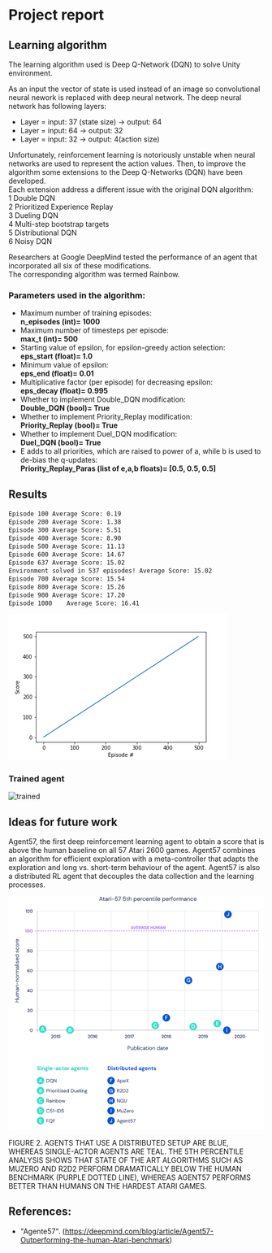 # Project report

## Learning algorithm

The learning algorithm used is Deep Q-Network (DQN) to solve Unity environment.     
     
As an input the vector of state is used instead of an image so convolutional neural nework is replaced with deep neural network. 
The deep neural network has following layers:

- Layer = input: 37 (state size) -> output: 64
- Layer = input: 64 -> output: 32
- Layer = input: 32 -> output: 4(action size)

Unfortunately, reinforcement learning is notoriously unstable when neural networks are used to represent the action values. 
Then, to improve the algorithm some extensions to the Deep Q-Networks (DQN) have been developed.    
Each extension address a different issue with the original DQN algorithm:    
1 Double DQN    
2 Prioritized Experience Replay    
3 Dueling DQN    
4 Multi-step bootstrap targets    
5 Distributional DQN    
6 Noisy DQN    
    
Researchers at Google DeepMind tested the performance of an agent that incorporated all six of these modifications.     
The corresponding algorithm was termed Rainbow.    

### Parameters used in the algorithm:
   
- Maximum number of training episodes:    
**n_episodes (int)= 1000**    
- Maximum number of timesteps per episode:    
**max_t (int)= 500**    
- Starting value of epsilon, for epsilon-greedy action selection:    
**eps_start (float)= 1.0**    
- Minimum value of epsilon:    
**eps_end (float)= 0.01**    
- Multiplicative factor (per episode) for decreasing epsilon:    
**eps_decay (float)= 0.995**    
- Whether to implement Double_DQN modification:    
**Double_DQN (bool)= True**    
- Whether to implement Priority_Replay modification:    
**Priority_Replay (bool)= True**    
- Whether to implement Duel_DQN modification:    
**Duel_DQN (bool)= True**    
- E adds to all priorities, which are raised to power of a, while b is used to de-bias the q-updates:    
**Priority_Replay_Paras (list of e,a,b floats)= [0.5, 0.5, 0.5]**    



## Results

```
Episode 100	Average Score: 0.19
Episode 200	Average Score: 1.38
Episode 300	Average Score: 5.51
Episode 400	Average Score: 8.90
Episode 500	Average Score: 11.13
Episode 600	Average Score: 14.67
Episode 637	Average Score: 15.02
Environment solved in 537 episodes!	Average Score: 15.02
Episode 700	Average Score: 15.54
Episode 800	Average Score: 15.26
Episode 900	Average Score: 17.20
Episode 1000	Average Score: 16.41
```
![results](Media/scores.png)    
    
### Trained agent

![trained](Media/Unity-EnvTraining.gif)

## Ideas for future work

Agent57, the first deep reinforcement learning agent to obtain a score that is above the  human baseline on all 57 Atari 2600 games.
Agent57 combines an algorithm for efficient exploration with a meta-controller that adapts the exploration and long vs. short-term behaviour of the agent.
Agent57 is also a distributed RL agent that decouples the data collection and the learning processes.

![Agent57](Media/Agent57.png)

FIGURE 2. AGENTS THAT USE A DISTRIBUTED SETUP ARE BLUE, WHEREAS SINGLE-ACTOR AGENTS ARE TEAL. THE 5TH PERCENTILE ANALYSIS SHOWS THAT STATE OF THE ART ALGORITHMS SUCH AS MUZERO AND R2D2 PERFORM DRAMATICALLY BELOW THE HUMAN BENCHMARK (PURPLE DOTTED LINE), WHEREAS AGENT57 PERFORMS BETTER THAN HUMANS ON THE HARDEST ATARI GAMES.

## References:
+ "Agente57". (https://deepmind.com/blog/article/Agent57-Outperforming-the-human-Atari-benchmark)


